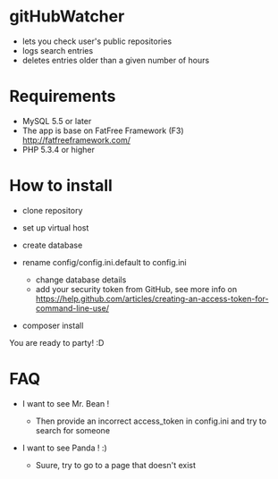 # gitHubWatcher
- lets you check user's public repositories
- logs search entries
- deletes entries older than a given number of hours

# Requirements

- MySQL 5.5 or later
- The app is base on FatFree Framework (F3) http://fatfreeframework.com/
- PHP 5.3.4 or higher

# How to install

- clone repository

- set up virtual host

- create database

- rename config/config.ini.default to config.ini

    - change database details
    - add your security token from GitHub, see more info on https://help.github.com/articles/creating-an-access-token-for-command-line-use/
    
- composer install

 You are ready to party! :D
 
 # FAQ
 
* I want to see Mr. Bean !
    * Then provide an incorrect access_token in config.ini and try to search for someone
 
 
* I want to see Panda ! :)
    * Suure, try to go to a page that doesn't exist
 